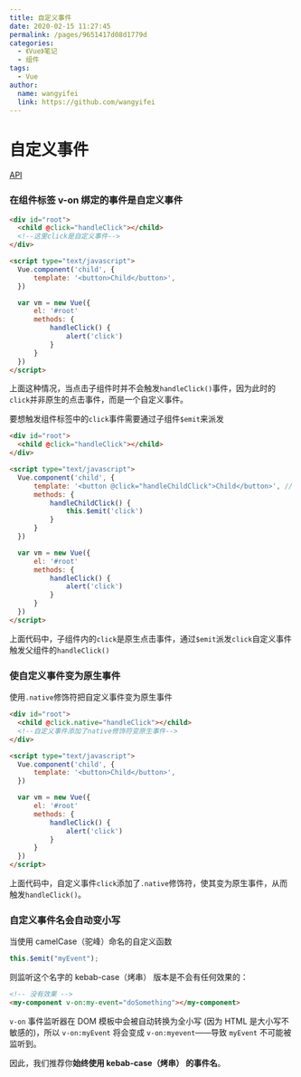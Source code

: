 ```yaml
---
title: 自定义事件
date: 2020-02-15 11:27:45
permalink: /pages/9651417d08d1779d
categories:
  - 《Vue》笔记
  - 组件
tags:
  - Vue
author:
  name: wangyifei
  link: https://github.com/wangyifei
---
```


# 自定义事件

[API](https://cn.vuejs.org/v2/guide/components-custom-events.html)

### 在组件标签 v-on 绑定的事件是自定义事件

```html
<div id="root">
  <child @click="handleClick"></child>
  <!--这里click是自定义事件-->
</div>

<script type="text/javascript">
  Vue.component('child', {
      template: '<button>Child</button>',
  })

  var vm = new Vue({
      el: '#root'
      methods: {
          handleClick() {
              alert('click')
          }
      }
  })
</script>
```

上面这种情况，当点击子组件时并不会触发`handleClick()`事件，因为此时的`click`并非原生的点击事件，而是一个自定义事件。

要想触发组件标签中的`click`事件需要通过子组件`$emit`来派发

```html
<div id="root">
  <child @click="handleClick"></child>
</div>

<script type="text/javascript">
  Vue.component('child', {
      template: '<button @click="handleChildClick">Child</button>', // 这里的click是原生事件
      methods: {
          handleChildClick() {
              this.$emit('click')
          }
      }
  })

  var vm = new Vue({
      el: '#root'
      methods: {
          handleClick() {
              alert('click')
          }
      }
  })
</script>
```

上面代码中，子组件内的`click`是原生点击事件，通过`$emit`派发`click`自定义事件触发父组件的`handleClick()`

### 使自定义事件变为原生事件

使用`.native`修饰符把自定义事件变为原生事件

```html
<div id="root">
  <child @click.native="handleClick"></child>
  <!--自定义事件添加了native修饰符变原生事件-->
</div>

<script type="text/javascript">
  Vue.component('child', {
      template: '<button>Child</button>',
  })

  var vm = new Vue({
      el: '#root'
      methods: {
          handleClick() {
              alert('click')
          }
      }
  })
</script>
```

上面代码中，自定义事件`click`添加了`.native`修饰符，使其变为原生事件，从而触发`handleClick()`。

### 自定义事件名会自动变小写

当使用 camelCase（驼峰）命名的自定义函数

```js
this.$emit("myEvent");
```

则监听这个名字的 kebab-case（烤串） 版本是不会有任何效果的：

```html
<!-- 没有效果 -->
<my-component v-on:my-event="doSomething"></my-component>
```

`v-on` 事件监听器在 DOM 模板中会被自动转换为全小写 (因为 HTML 是大小写不敏感的)，所以 `v-on:myEvent` 将会变成 `v-on:myevent`——导致 `myEvent` 不可能被监听到。

因此，我们推荐你**始终使用 kebab-case（烤串） 的事件名**。

